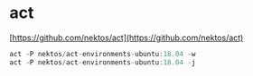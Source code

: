 # act

[https://github.com/nektos/act](https://github.com/nektos/act)

```jsx
act -P nektos/act-environments-ubuntu:18.04 -w
act -P nektos/act-environments-ubuntu:18.04 -j 
```